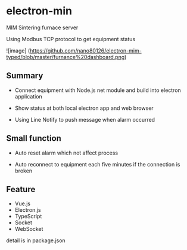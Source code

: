 # electron-min

MIM Sintering furnace server

Using Modbus TCP protocol to get equipment status


![image] (https://github.com/nano80126/electron-mim-typed/blob/master/furnance%20dashboard.png)

## Summary

* Connect equipment with Node.js net module and build into electron application

* Show status at both local electron app and web browser 

* Using Line Notify to push message when alarm occurred

## Small function

* Auto reset alarm which not affect process

* Auto reconnect to equipment each five minutes if the connection is broken

## Feature

* Vue.js
* Electron.js
* TypeScript
* Socket
* WebSocket

detail is in package.json
